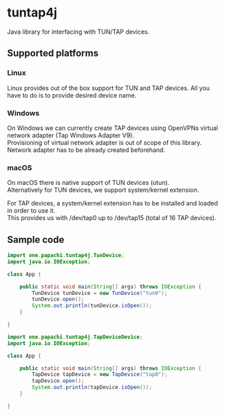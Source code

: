 # tuntap4j
Java library for interfacing with TUN/TAP devices.

## Supported platforms

### Linux
Linux provides out of the box support for TUN and TAP devices. All you have to do is to provide desired device name.

### Windows
On Windows we can currently create TAP devices using OpenVPNs virtual network adapter (Tap Windows Adapter V9).<br>
Provisioning of virtual network adapter is out of scope of this library. Network adapter has to be already created beforehand.

### macOS
On macOS there is native support of TUN devices (utun).<br>
Alternatively for TUN devices, we support system/kernel extension.

For TAP devices, a system/kernel extension has to be installed and loaded in order to use it.<br>
This provides us with /dev/tap0 up to /dev/tap15 (total of 16 TAP devices).

## Sample code
```java
import one.papachi.tuntap4j.TunDevice;
import java.io.IOException;

class App {

    public static void main(String[] args) throws IOException {
        TunDevice tunDevice = new TunDevice("tun0");
        tunDevice.open();
        System.out.println(tunDevice.isOpen());
    }

}
```
```java
import one.papachi.tuntap4j.TapDeviceDevice;
import java.io.IOException;

class App {

    public static void main(String[] args) throws IOException {
        TapDevice tapDevice = new TapDevice("tap0");
        tapDevice.open();
        System.out.println(tapDevice.isOpen());
    }

}
```
